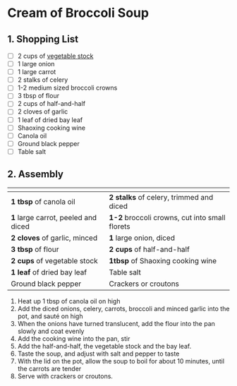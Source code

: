 # Cream of Broccoli Soup

## 1. Shopping List
- [ ] 2 cups of [vegetable stock][1]
- [ ] 1 large onion
- [ ] 1 large carrot
- [ ] 2 stalks of celery
- [ ] 1-2 medium sized broccoli crowns
- [ ] 3 tbsp of flour
- [ ] 2 cups of half-and-half
- [ ] 2 cloves of garlic
- [ ] 1 leaf of dried bay leaf
- [ ] Shaoxing cooking wine
- [ ] Canola oil
- [ ] Ground black pepper
- [ ] Table salt

## 2. Assembly
|<!-- -->|<!-- -->|
|---|---|
| **1 tbsp** of canola oil | **2 stalks** of celery, trimmed and diced |
| **1** large carrot, peeled and diced | **1-2** broccoli crowns, cut into small florets |
| **2 cloves** of garlic, minced | **1** large onion, diced |
| **3 tbsp** of flour | **2 cups** of half-and-half |
| **2 cups** of vegetable stock | **1tbsp** of Shaoxing cooking wine |
| **1 leaf** of dried bay leaf | Table salt |
| Ground black pepper | Crackers or croutons |

1. Heat up 1 tbsp of canola oil on high
2. Add the diced onions, celery, carrots, broccoli and minced garlic into the pot, and sauté on high
3. When the onions have turned translucent, add the flour into the pan slowly and coat evenly
4. Add the cooking wine into the pan, stir
5. Add the half-and-half, the vegetable stock and the bay leaf.
6. Taste the soup, and adjust with salt and pepper to taste
7. With the lid on the pot, allow the soup to boil for about 10 minutes, until the carrots are tender
8. Serve with crackers or croutons.

[1]: https://github.com/nanotalks/recipes/blob/master/Asian%20Cold%20Dish/Tofu%20Slaw%20(and%20vegetable%20stock).md
